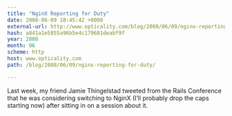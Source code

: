 ```yaml
---
title: "NginX Reporting for Duty"
date: 2008-06-09 18:45:42 +0000
external-url: http://www.opticality.com/blog/2008/06/09/nginx-reporting-for-duty/
hash: a841a1e5855a96b5e4c179681deabf9f
year: 2008
month: 06
scheme: http
host: www.opticality.com
path: /blog/2008/06/09/nginx-reporting-for-duty/

---
```


Last week, my friend Jamie Thingelstad tweeted from the Rails Conference that he was considering switching to NginX (I’ll probably drop the caps starting now) after sitting in on a session about it.

